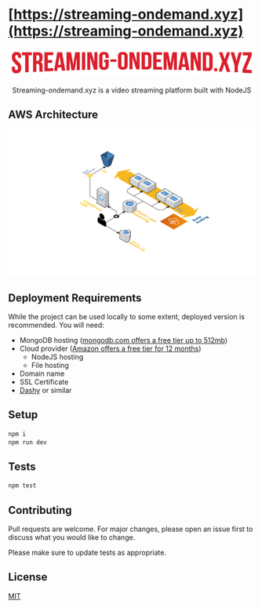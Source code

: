 # [https://streaming-ondemand.xyz](https://streaming-ondemand.xyz)


<div align="center">
  <img src="logo.png">
  <p>
    Streaming-ondemand.xyz is a video streaming platform built with NodeJS
  </p>
</div>

## AWS Architecture
![AWS Architecture](architecture.svg)

## Deployment Requirements

While the project can be used locally to some extent, deployed version is recommended. You will need:
- MongoDB hosting ([mongodb.com offers a free tier up to 512mb](https://www.mongodb.com/cloud/atlas/register))
- Cloud provider ([Amazon offers a free tier for 12 months](https://aws.amazon.com/free/?all-free-tier.sort-by=item.additionalFields.SortRank&all-free-tier.sort-order=asc))
  - NodeJS hosting
  - File hosting
- Domain name
- SSL Certificate
- [Dashy](https://gitlab.com/gonzaloberteri/dashy) or similar

## Setup

```bash
npm i
npm run dev
```
## Tests

```bash
npm test
```

## Contributing
Pull requests are welcome. For major changes, please open an issue first to discuss what you would like to change.

Please make sure to update tests as appropriate.

## License
[MIT](https://choosealicense.com/licenses/mit/)